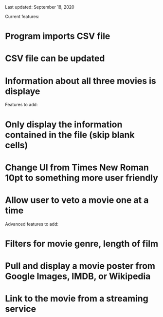 Last updated:       September 18, 2020

Current features:
# Program imports CSV file
# CSV file can be updated
# Information about all three movies is displaye

Features to add:
# Only display the information contained in the file (skip blank cells)
# Change UI from Times New Roman 10pt to something more user friendly
# Allow user to veto a movie one at a time

Advanced features to add:
# Filters for movie genre, length of film
# Pull and display a movie poster from Google Images, IMDB, or Wikipedia
# Link to the movie from a streaming service
